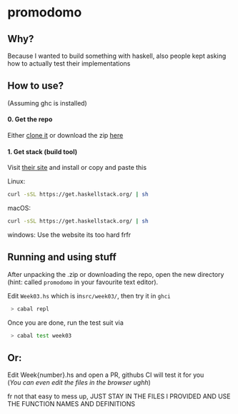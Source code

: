 # promodomo

## Why? 
Because I wanted to build something with haskell, also people kept asking how to actually test their implementations

## How to use?
(Assuming ghc is installed)  
  
#### 0. Get the repo
Either [clone it](https://github.com/LordBurtz/promodomo.git) or download the zip [here](https://github.com/LordBurtz/promodomo/archive/refs/heads/master.zip)

#### 1. Get stack (build tool)
Visit [their site](https://docs.haskellstack.org/en/stable/install_and_upgrade/#__tabbed_3_1) and install or copy and paste this  
  
Linux:
```sh
curl -sSL https://get.haskellstack.org/ | sh
```  
  
macOS:
```sh
curl -sSL https://get.haskellstack.org/ | sh
```  
  
windows:
Use the website its too hard frfr  
  

## Running and using stuff
After unpacking the .zip or downloading the repo, open the new directory (hint: called `promodomo` in your favourite text editor).  

Edit `Week03.hs` which is in`src/week03/`, then try it in `ghci`
```sh
 > cabal repl
```  
  
Once you are done, run the test suit via
```sh
 > cabal test week03
```

## Or:
Edit Week{number}.hs and open a PR, githubs CI will test it for you  
(*You can even edit the files in the browser ughh*)
  
fr not that easy to mess up, JUST STAY IN THE FILES I PROVIDED AND USE THE FUNCTION NAMES AND DEFINITIONS 
